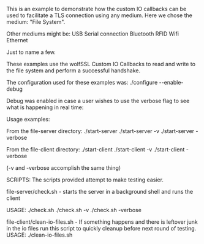 This is an example to demonstrate how the custom IO callbacks can be used to
facilitate a TLS connection using any medium. Here we chose the medium: "File System".

Other mediums might be: 
USB Serial connection 
Bluetooth 
RFID 
Wifi 
Ethernet 

Just to name a few.

These examples use the wolfSSL Custom IO Callbacks to read and write to the file
system and perform a successful handshake.

The configuration used for these examples was:
./configure --enable-debug

Debug was enabled in case a user wishes to use the verbose flag to see what is
happening in real time:

Usage examples:

From the file-server directory:
./start-server
./start-server -v
./start-server -verbose

From the file-client directory:
./start-client
./start-client -v
./start-client -verbose

(-v and -verbose accomplish the same thing)


SCRIPTS: The scripts provided attempt to make testing easier.

file-server/check.sh
    - starts the server in a background shell and runs the client 
    
USAGE:
    ./check.sh
    ./check.sh -v
    ./check.sh -verbose

file-client/clean-io-files.sh
    - If something happens and there is leftover junk in the io files run this
      script to quickly cleanup before next round of testing.
USAGE:
    ./clean-io-files.sh
